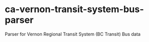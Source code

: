 ca-vernon-transit-system-bus-parser
===================================

Parser for Vernon Regional Transit System (BC Transit) Bus data

